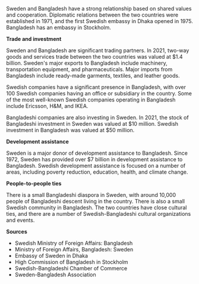 Sweden and Bangladesh have a strong relationship based on shared values and cooperation. Diplomatic relations between the two countries were established in 1971, and the first Swedish embassy in Dhaka opened in 1975. Bangladesh has an embassy in Stockholm.

**Trade and investment**

Sweden and Bangladesh are significant trading partners. In 2021, two-way goods and services trade between the two countries was valued at $1.4 billion. Sweden's major exports to Bangladesh include machinery, transportation equipment, and pharmaceuticals. Major imports from Bangladesh include ready-made garments, textiles, and leather goods.

Swedish companies have a significant presence in Bangladesh, with over 100 Swedish companies having an office or subsidiary in the country. Some of the most well-known Swedish companies operating in Bangladesh include Ericsson, H&M, and IKEA.

Bangladeshi companies are also investing in Sweden. In 2021, the stock of Bangladeshi investment in Sweden was valued at $10 million. Swedish investment in Bangladesh was valued at $50 million.

**Development assistance**

Sweden is a major donor of development assistance to Bangladesh. Since 1972, Sweden has provided over $7 billion in development assistance to Bangladesh. Swedish development assistance is focused on a number of areas, including poverty reduction, education, health, and climate change.

**People-to-people ties**

There is a small Bangladeshi diaspora in Sweden, with around 10,000 people of Bangladeshi descent living in the country. There is also a small Swedish community in Bangladesh. The two countries have close cultural ties, and there are a number of Swedish-Bangladeshi cultural organizations and events.

**Sources**

- Swedish Ministry of Foreign Affairs: Bangladesh
- Ministry of Foreign Affairs, Bangladesh: Sweden
- Embassy of Sweden in Dhaka
- High Commission of Bangladesh in Stockholm
- Swedish-Bangladeshi Chamber of Commerce
- Sweden-Bangladesh Association